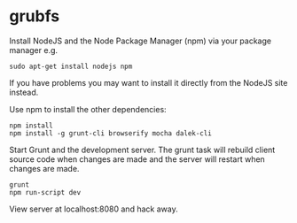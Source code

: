 grubfs
======

Install NodeJS and the Node Package Manager (npm) via your package manager e.g.

```
sudo apt-get install nodejs npm
```

If you have problems you may want to install it directly from the NodeJS site instead.

Use npm to install the other dependencies:

```
npm install
npm install -g grunt-cli browserify mocha dalek-cli
```

Start Grunt and the development server. The grunt task will rebuild client source code when changes are made and the server will restart when changes are made.

```
grunt
npm run-script dev
```

View server at localhost:8080 and hack away.
